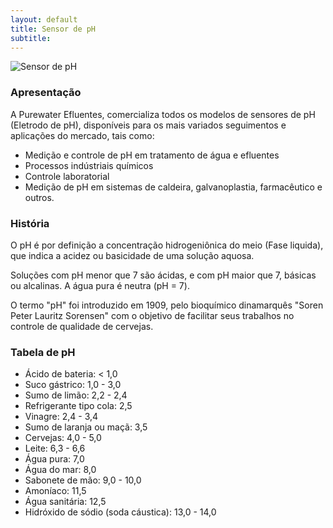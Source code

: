 ```yaml
---
layout: default
title: Sensor de pH
subtitle: 
---
```


<img class="img-responsive center" style="max-width: 70%;" src="../../website/images/Eletrodo de ph purewater.jpg" alt="Sensor de pH">

### Apresentação

A Purewater Efluentes, comercializa todos os modelos de sensores de pH (Eletrodo de pH), disponíveis para os mais variados seguimentos e aplicações do mercado, tais como:

- Medição e controle de pH em tratamento de água e efluentes
- Processos indústriais químicos
- Controle laboratorial
- Medição de pH em sistemas de caldeira, galvanoplastia, farmacêutico e outros.

### História

O pH é por definição a concentração hidrogeniônica do meio (Fase liquida), que indica a acidez ou basicidade de uma solução aquosa. 

Soluções com pH menor que 7 são ácidas, e com pH maior que 7, básicas ou alcalinas. A água pura é neutra (pH = 7).

O termo "pH" foi introduzido em 1909, pelo bioquímico dinamarquês "Soren Peter Lauritz Sorensen" com o objetivo de facilitar seus trabalhos no controle de qualidade de cervejas.

>
### Tabela de pH

* Ácido de bateria: < 1,0
* Suco gástrico: 1,0 - 3,0
* Sumo de limão: 2,2 - 2,4
* Refrigerante tipo cola: 2,5
* Vinagre: 2,4 - 3,4
* Sumo de laranja ou maçã: 3,5
* Cervejas: 4,0 - 5,0
* Leite: 6,3 - 6,6
* Água pura: 7,0
* Água do mar: 8,0
* Sabonete de mão: 9,0 - 10,0
* Amoníaco: 11,5
* Água sanitária: 12,5
* Hidróxido de sódio (soda cáustica): 13,0 - 14,0
